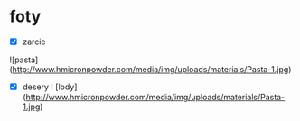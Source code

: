 # foty
- [x] zarcie

 ![pasta] (http://www.hmicronpowder.com/media/img/uploads/materials/Pasta-1.jpg)
 - [x] desery
! [lody] (http://www.hmicronpowder.com/media/img/uploads/materials/Pasta-1.jpg)
